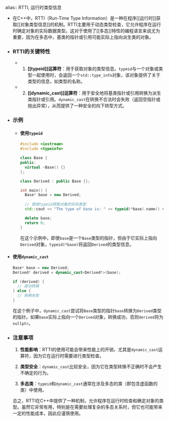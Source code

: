 alias:: RTTI, 运行时类型信息

- 在C++中，RTTI（Run-Time Type Information）是一种在程序[[运行时]]获取[[对象类型信息]]的机制。RTTI主要用于动态类型检查，它允许程序在运行时确定对象的实际数据类型。这对于使用了[[多态]]特性的编程语言来说尤为重要，因为在多态中，基类的指针或引用可能实际上指向派生类的对象。
- ### RTTI的关键特性
	- 1. **[[typeid]]运算符**：用于获取对象的类型信息。`typeid`与一个对象或类型一起使用时，会返回一个`std::type_info`对象，该对象提供了关于类型的信息，如类型的名称。
	- 2. **[[dynamic_cast]]运算符**：用于安全地将基类指针或引用转换为派生类指针或引用。`dynamic_cast`在转换不合法时会失败（返回空指针或抛出异常），从而提供了一种安全的向下转型方式。
- ### 示例
	- #### 使用`typeid`
	  
	  ```cpp
	  #include <iostream>
	  #include <typeinfo>
	  
	  class Base {
	  public:
	    virtual ~Base() {}
	  };
	  
	  class Derived : public Base {};
	  
	  int main() {
	    Base* base = new Derived;
	    
	    // 使用typeid获取对象的实际类型
	    std::cout << "The type of base is: " << typeid(*base).name() << std::endl;
	  
	    delete base;
	    return 0;
	  }
	  ```
	  
	  在这个示例中，即使`base`是一个`Base`类型的指针，但由于它实际上指向`Derived`对象，`typeid(*base)`将返回`Derived`的类型信息。
- #### 使用`dynamic_cast`
  
  ```cpp
  Base* base = new Derived;
  Derived* derived = dynamic_cast<Derived*>(base);
  
  if (derived) {
    // 成功转换
  } else {
    // 转换失败
  }
  ```
  
  在这个例子中，`dynamic_cast`尝试将`Base`类型的指针`base`转换为`Derived`类型的指针。如果`base`实际上指向一个`Derived`对象，转换成功，否则`derived`将为`nullptr`。
- ### 注意事项
  
  1. **性能影响**：RTTI的使用可能会带来性能上的开销，尤其是`dynamic_cast`运算符，因为它在运行时需要进行类型检查。
  
  2. **类型安全**：`dynamic_cast`比较安全，因为它在类型转换不正确时不会产生不确定的行为。
  
  3. **多态类**：`typeid`和`dynamic_cast`通常在涉及多态的类（即包含虚函数的类）中使用。
  
  总之，RTTI在C++中提供了一种机制，允许程序在运行时检查和确定对象的类型。虽然它非常有用，特别是在需要处理复杂的多态关系时，但它也可能带来一定的性能成本，因此应谨慎使用。